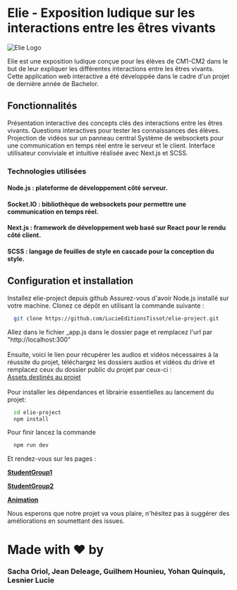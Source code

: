# Elie - Exposition ludique sur les interactions entre les êtres vivants

![Elie Logo](https://github.com/LucieEditionsTissot/elie-project/tree/776aa7878a5a189004b3287120848b394c3e90a0/public/images/elie.jpeg)

Elie est une exposition ludique conçue pour les élèves de CM1-CM2 dans le but de leur expliquer les différentes interactions entre les êtres vivants. Cette application web interactive a été développée dans le cadre d'un projet de dernière année de Bachelor.

## Fonctionnalités
Présentation interactive des concepts clés des interactions entre les êtres vivants.
Questions interactives pour tester les connaissances des élèves.
Projection de vidéos sur un panneau central
Système de websockets pour une communication en temps réel entre le serveur et le client.
Interface utilisateur conviviale et intuitive réalisée avec Next.js et SCSS.
### Technologies utilisées
#### Node.js : plateforme de développement côté serveur.
#### Socket.IO : bibliothèque de websockets pour permettre une communication en temps réel.
#### Next.js : framework de développement web basé sur React pour le rendu côté client.
#### SCSS : langage de feuilles de style en cascade pour la conception du style.
## Configuration et installation

Installez elie-project depuis github
Assurez-vous d'avoir Node.js installé sur votre machine.
Clonez ce dépôt en utilisant la commande suivante :
```bash
  git clone https://github.com/LucieEditionsTissot/elie-project.git 
  ```

Allez dans le fichier _app.js dans le dossier page et remplacez l'url par "http://localhost:300" \
\
Ensuite, voici le lien pour récupérer les audios et vidéos nécessaires à la réussite du projet, téléchargez les dossiers audios et vidéos du drive et remplacez ceux du dossier public du projet par ceux-ci : \
[Assets destinés au projet](https://drive.google.com/drive/folders/1dGzGS6Q9tnD_7SfftwUlSufI1iPUSIrA) \
\
Pour installer les dépendances et librairie essentielles au lancement du projet:
```bash
  cd elie-project
  npm install 
  ````
Pour finir lancez la commande
```bash
  npm run dev
  ````
Et rendez-vous sur les pages :

**[StudentGroup1](http://localhost:3000/studentGroup1)**

**[StudentGroup2](http://localhost:3000/studentGroup2)**

**[Animation](http://localhost:3000/animation)**


Nous esperons que notre projet va vous plaire, n'hésitez pas à suggérer des améliorations en soumettant des issues.


# Made with ❤ by
### Sacha Oriol, Jean Deleage, Guilhem Hounieu, Yohan Quinquis, Lesnier Lucie 